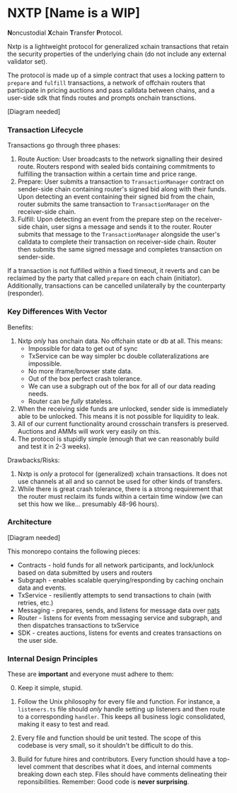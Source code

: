 # NXTP [Name is a WIP]
**N**oncustodial **X**chain **T**ransfer **P**rotocol.

Nxtp is a lightweight protocol for generalized xchain transactions that retain the security properties of the underlying chain (do not include any external validator set).

The protocol is made up of a simple contract that uses a locking pattern to `prepare` and `fulfill` transactions, a network of offchain routers that participate in pricing auctions and pass calldata between chains, and a user-side sdk that finds routes and prompts onchain transctions.

[Diagram needed]

### Transaction Lifecycle

Transactions go through three phases:
1. Route Auction: User broadcasts to the network signalling their desired route. Routers respond with sealed bids containing commitments to fulfilling the transaction within a certain time and price range.
2. Prepare: User submits a transaction to `TransactionManager` contract on sender-side chain containing router's signed bid along with their funds. Upon detecting an event containing their signed bid from the chain, router submits the same transaction to `TransactionManager` on the receiver-side chain.
3. Fulfill: Upon detecting an event from the prepare step on the receiver-side chain, user signs a message and sends it to the router. Router submits that message to the `TransactionManager` alongside the user's calldata to complete their transaction on receiver-side chain. Router then submits the same signed message and completes transaction on sender-side.

If a transaction is not fulfilled within a fixed timeout, it reverts and can be reclaimed by the party that called `prepare` on each chain (initiator). Additionally, transactions can be cancelled unilaterally by the counterparty (responder).

### Key Differences With Vector
Benefits:
1. Nxtp *only* has onchain data. No offchain state or db at all. This means:
    - Impossible for data to get out of sync
    - TxService can be way simpler bc double collateralizations are impossible.
    - No more iframe/browser state data.
    - Out of the box perfect crash tolerance.
    - We can use a subgraph out of the box for all of our data reading needs.
    - Router can be *fully* stateless.
2. When the receiving side funds are unlocked, sender side is immediately able to be unlocked. This means it is not possible for liquidity to leak.
3. All of our current functionality around crosschain transfers is preserved. Auctions and AMMs will work very easily on this.
4. The protocol is stupidly simple (enough that we can reasonably build and test it in 2-3 weeks).

Drawbacks/Risks:
1. Nxtp is *only* a protocol for (generalized) xchain transactions. It does not use channels at all and so cannot be used for other kinds of transfers.
2. While there is great crash tolerance, there is a strong requirement that the router must reclaim its funds within a certain time window (we can set this how we like... presumably 48-96 hours).

### Architecture

[Diagram needed]

This monorepo contains the following pieces:
- Contracts - hold funds for all network participants, and lock/unlock based on data submitted by users and routers
- Subgraph - enables scalable querying/responding by caching onchain data and events.
- TxService - resiliently attempts to send transactions to chain (with retries, etc.)
- Messaging - prepares, sends, and listens for message data over [nats](https://nats.io)
- Router - listens for events from messaging service and subgraph, and then dispatches transactions to txService
- SDK - creates auctions, listens for events and creates transactions on the user side.

### Internal Design Principles
These are **important** and everyone must adhere to them:

0. Keep it simple, stupid.

1. Follow the Unix philosophy for every file and function. For instance, a `listeners.ts` file should *only* handle setting up listeners and then route to a corresponding `handler`. This keeps all business logic consolidated, making it easy to test and read.

2. Every file and function should be unit tested. The scope of this codebase is very small, so it shouldn't be difficult to do this.

3. Build for future hires and contributors. Every function should have a top-level comment that describes what it does, and internal comments breaking down each step. Files should have comments delineating their reponsibilities. Remember: Good code is **never surprising**.
